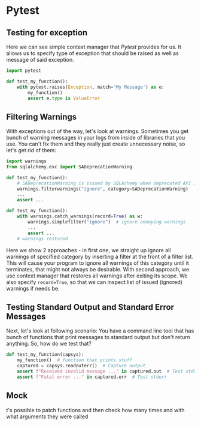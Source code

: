 # Pytest

## Testing for exception
Here we can see simple context manager that _Pytest_ provides for us. It allows us to specify type of exception that should be raised as well as message of said exception.
```python
import pytest

def test_my_function():
    with pytest.raises(Exception, match='My Message') as e:
        my_function()
        assert e.type is ValueError
```

## Filtering Warnings

With exceptions out of the way, let's look at warnings. Sometimes you get bunch of warning messages in your logs from inside of libraries that you use. You can't fix them and they really just create unnecessary noise, so let's get rid of them:
```python
import warnings
from sqlalchemy.exc import SADeprecationWarning

def test_my_function():
    # SADeprecationWarning is issued by SQLAchemy when deprecated API is used
    warnings.filterwarnings("ignore", category=SADeprecationWarning)
    ...
    assert ...

def test_my_function():
    with warnings.catch_warnings(record=True) as w:
        warnings.simplefilter("ignore")  # ignore annoying warnings
        ...
        assert ...
    # warnings restored
```

Here we show 2 approaches - in first one, we straight up ignore all warnings of specified category by inserting a filter at the front of a filter list. This will cause your program to ignore all warnings of this category until it terminates, that might not always be desirable. With second approach, we use context manager that restores all warnings after exiting its scope. We also specify `record=True`, so that we can inspect list of issued (ignored) warnings if needs be.

## Testing Standard Output and Standard Error Messages

Next, let's look at following scenario: You have a command line tool that has bunch of functions that print messages to standard output but don't return anything. So, how do we test that?

```python
def test_my_function(capsys):
    my_function()  # function that prints stuff
    captured = capsys.readouterr()  # Capture output
    assert f"Received invalid message ..." in captured.out  # Test stdout
    assert f"Fatal error ..." in captured.err  # Test stderr
```

## Mock
t's possible to patch functions and then check how many times and with what arguments they were called
<!--stackedit_data:
eyJoaXN0b3J5IjpbLTEwMTAzMTY0MjksMTE1OTA3NzQ3NiwtMT
YxODc4Nzc1Ml19
-->